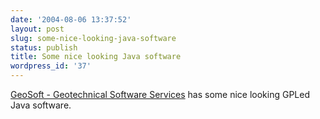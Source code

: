 ```yaml
---
date: '2004-08-06 13:37:52'
layout: post
slug: some-nice-looking-java-software
status: publish
title: Some nice looking Java software
wordpress_id: '37'
---
```


[GeoSoft - Geotechnical Software Services](http://geosoft.no/software/index.html) has some nice looking GPLed Java software.
